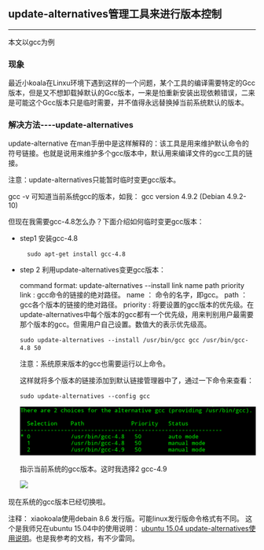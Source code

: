 ## update-alternatives管理工具来进行版本控制

<hr/>

本文以gcc为例

### 现象
最近小koala在Linxu环境下遇到这样的一个问题，某个工具的编译需要特定的Gcc版本，但是又不想卸载掉默认的Gcc版本，一来是怕重新安装出现依赖错误，二来是可能这个Gcc版本只是临时需要，并不值得永远替换掉当前系统默认的版本。


### 解决方法----update-alternatives

update-alternative 在man手册中是这样解释的：该工具是用来维护默认命令的符号链接。也就是说用来维护多个gcc版本中，默认用来编译文件的gcc工具的链接。

注意：update-alternatives只能暂时临时变更gcc版本。

gcc -v 可知道当前系统gcc的版本，如我： gcc version 4.9.2 (Debian 4.9.2-10)

但现在我需要gcc-4.8怎么办？下面介绍如何临时变更gcc版本：

- step1 安装gcc-4.8

  ~~~
	sudo apt-get install gcc-4.8
  ~~~

- step 2 利用update-alternatives变更gcc版本：

	command format: update-alternatives --install link name path priority
	link : gcc命令的链接的绝对路径。
	name ： 命令的名字，即gcc。
	path ： gcc各个版本的链接的绝对路径。
	priority : 将要设置的gcc版本的优先级。在update-alternatives中每个版本的gcc都有一个优先级，用来判别用户最需要那个版本的gcc。但需用户自己设置。数值大的表示优先级高。

  ~~~
  sudo update-alternatives --install /usr/bin/gcc gcc /usr/bin/gcc-4.8 50
  ~~~

  注意：系统原来版本的gcc也需要运行以上命令。

  这样就将多个版本的链接添加到默认链接管理器中了，通过一下命令来查看：

  ~~~
  sudo update-alternatives --config gcc
  ~~~

  ![](./img/update-alternvation/update-alternvatives1.png)

  指示当前系统的gcc版本。这时我选择2 gcc-4.9

  ![](./img/update-alternvation/update-alternatives2.png)


现在系统的gcc版本已经切换啦。


注释： xiaokoala使用debain 8.6 发行版。可能linux发行版命令格式有不同。
这个是我师兄在ubuntu 15.04中的使用说明： [ubuntu 15.04 update-alternatives使用说明](http://www.chpstik.com/2016/11/04/%E5%A6%82%E4%BD%95%E5%9C%A8%E5%90%8C%E4%B8%80%E4%B8%AAlinux%E5%8F%91%E8%A1%8C%E7%89%88%E4%B8%AD%E4%BD%BF%E7%94%A8%E5%A4%9A%E5%A5%97%E5%BC%80%E5%8F%91%E5%B7%A5%E5%85%B7/)。也是我参考的文档，有不少雷同。
